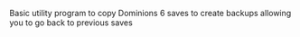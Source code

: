 Basic utility program to copy Dominions 6 saves to create backups allowing you to go back to previous saves
